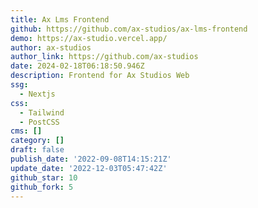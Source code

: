 ```yaml
---
title: Ax Lms Frontend
github: https://github.com/ax-studios/ax-lms-frontend
demo: https://ax-studio.vercel.app/
author: ax-studios
author_link: https://github.com/ax-studios
date: 2024-02-18T06:18:50.946Z
description: Frontend for Ax Studios Web
ssg:
  - Nextjs
css:
  - Tailwind
  - PostCSS
cms: []
category: []
draft: false
publish_date: '2022-09-08T14:15:21Z'
update_date: '2022-12-03T05:47:42Z'
github_star: 10
github_fork: 5
---
```

